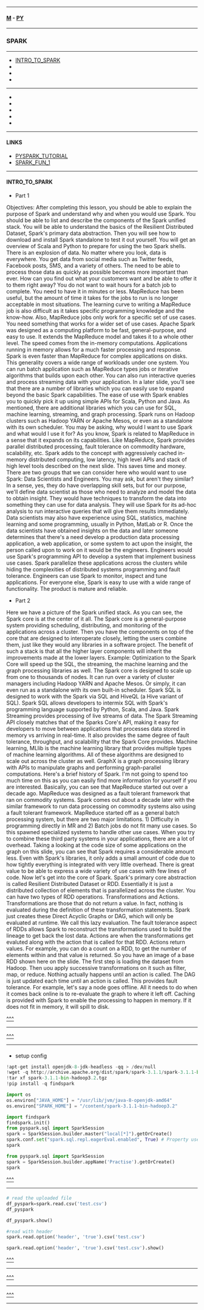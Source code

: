 
---

#### [M](https://github.com/ttltrk/TTT/blob/master/menu.md) - [PY](https://github.com/ttltrk/TTT/blob/master/PY/PY.md)

---

### SPARK

---

* [INTRO_TO_SPARK](#INTRO_TO_SPARK)
* [](#)
* [](#)
* [](#)

---

* []()
* []()
* []()
* []()
* []()

---

#### LINKS

* [PYSPARK_TUTORIAL](https://www.youtube.com/watch?v=_C8kWso4ne4&t=1780s)
* [SPARK_FUN_1](https://courses.cognitiveclass.ai/courses/course-v1:BigDataUniversity+BD0211EN+v1/courseware/50e2f47dec3341ab984fb0505c202b99/7f3e68eea7e7416e9481ec7e69f212b4/?child=first)

---

#### INTRO_TO_SPARK

- Part 1

Objectives: After completing this lesson, you should be
able to explain the purpose of Spark and understand why and when you would use Spark. You should
be able to list and describe the components of the Spark unified stack. You will be able
to understand the basics of the Resilient Distributed Dataset, Spark's primary data abstraction.
Then you will see how to download and install Spark standalone to test it out yourself.
You will get an overview of Scala and Python to prepare for using the two Spark shells.
There is an explosion of data. No matter where
you look, data is everywhere. You get data from social media such as Twitter feeds, Facebook
posts, SMS, and a variety of others. The need to be able to process those data as quickly
as possible becomes more important than ever. How can you find out what your customers want
and be able to offer it to them right away? You do not want to wait hours for a batch
job to complete. You need to have it in minutes or less.
MapReduce has been useful, but the amount of time it takes for the jobs to run is no
longer acceptable in most situations. The learning curve to writing a MapReduce job
is also difficult as it takes specific programming knowledge and the know-how. Also, MapReduce
jobs only work for a specific set of use cases. You need something that works for a wider
set of use cases.
Apache Spark was designed as a computing platform to be fast, general-purpose, and easy to use.
It extends the MapReduce model and takes it to a whole other level.
The speed comes from the in-memory computations. Applications running in memory allows for
a much faster processing and response. Spark is even faster than MapReduce for complex
applications on disks.
This generality covers a wide range of workloads under one system. You can run batch application
such as MapReduce types jobs or iterative algorithms that builds upon each other. You
can also run interactive queries and process streaming data with your application. In a
later slide, you'll see that there are a number of libraries which you can easily use
to expand beyond the basic Spark capabilities.
The ease of use with Spark enables you to quickly pick it up using simple APIs for Scala,
Python and Java. As mentioned, there are additional libraries which you can use for SQL, machine
learning, streaming, and graph processing. Spark runs on Hadoop clusters such as Hadoop
YARN or Apache Mesos, or even as a standalone with its own scheduler.
You may be asking, why would I want to use
Spark and what would I use it for? As you know, Spark is related to MapReduce in a sense
that it expands on its capabilities.
Like MapReduce, Spark provides parallel distributed processing, fault tolerance on commodity hardware,
scalability, etc. Spark adds to the concept with aggressively cached in-memory distributed
computing, low latency, high level APIs and stack of high level tools described on the
next slide. This saves time and money.
There are two groups that we can consider here who would want to use Spark: Data Scientists
and Engineers. You may ask, but aren't they similar? In a sense, yes, they do have overlapping
skill sets, but for our purpose, we'll define data scientist as those who need to analyze
and model the data to obtain insight. They would have techniques to transform the data
into something they can use for data analysis. They will use Spark for its ad-hoc analysis
to run interactive queries that will give them results immediately. Data scientists
may also have experience using SQL, statistics, machine learning and some programming, usually
in Python, MatLab or R. Once the data scientists have obtained insights on the data and later
someone determines that there's a need develop a production data processing application,
a web application, or some system to act upon the insight, the person called upon to work
on it would be the engineers.
Engineers would use Spark's programming API to develop a system that implement business
use cases. Spark parallelize these applications across the clusters while hiding the complexities
of distributed systems programming and fault tolerance. Engineers can use Spark to monitor,
inspect and tune applications.
For everyone else, Spark is easy to use with a wide range of functionality. The product
is mature and reliable.

- Part 2

Here we have a picture of the Spark unified
stack. As you can see, the Spark core is at the center of it all. The Spark core is a
general-purpose system providing scheduling, distributing, and monitoring of the applications
across a cluster. Then you have the components on top of the core that are designed to interoperate
closely, letting the users combine them, just like they would any libraries in a software
project. The benefit of such a stack is that all the higher layer components will inherit
the improvements made at the lower layers. Example: Optimization to the Spark Core will
speed up the SQL, the streaming, the machine learning and the graph processing libraries
as well. The Spark core is designed to scale up from one to thousands of nodes. It can
run over a variety of cluster managers including Hadoop YARN and Apache Mesos. Or simply, it
can even run as a standalone with its own built-in scheduler.
Spark SQL is designed to work with the Spark via SQL and HiveQL (a Hive variant of SQL).
Spark SQL allows developers to intermix SQL with Spark's programming language supported
by Python, Scala, and Java.
Spark Streaming provides processing of live streams of data. The Spark Streaming API closely
matches that of the Sparks Core's API, making it easy for developers to move between applications
that processes data stored in memory vs arriving in real-time. It also provides the same degree
of fault tolerance, throughput, and scalability that the Spark Core provides.
Machine learning, MLlib is the machine learning library that provides multiple types of machine
learning algorithms. All of these algorithms are designed to scale out across the cluster
as well.
GraphX is a graph processing library with APIs to manipulate graphs and performing graph-parallel
computations.
Here's a brief history of Spark. I'm not
going to spend too much time on this as you can easily find more information for yourself
if you are interested. Basically, you can see that MapReduce started out over a decade
ago. MapReduce was designed as a fault tolerant framework that ran on commodity systems. Spark
comes out about a decade later with the similar framework to run data processing on commodity
systems also using a fault tolerant framework. MapReduce started off as a general batch processing
system, but there are two major limitations. 1) Difficulty in programming directly in MR
and 2) Batch jobs do not fit many use cases. So this spawned specialized systems to handle
other use cases. When you try to combine these third party systems in your applications,
there are a lot of overhead.
Taking a looking at the code size of some applications on the graph on this slide, you
can see that Spark requires a considerable amount less. Even with Spark's libraries,
it only adds a small amount of code due to how tightly everything is integrated with
very little overhead. There is great value to be able to express a wide variety of use
cases with few lines of code.
Now let's get into the core of Spark. Spark's
primary core abstraction is called Resilient Distributed Dataset or RDD. Essentially it
is just a distributed collection of elements that is parallelized across the cluster. You
can have two types of RDD operations. Transformations and Actions. Transformations are those that
do not return a value. In fact, nothing is evaluated during the definition of these transformation
statements. Spark just creates these Direct Acyclic Graphs or DAG, which will only be
evaluated at runtime. We call this lazy evaluation.
The fault tolerance aspect of RDDs allows Spark to reconstruct the transformations used
to build the lineage to get back the lost data.
Actions are when the transformations get evaluted along with the action that is called for that
RDD. Actions return values. For example, you can do a count on a RDD, to get the number
of elements within and that value is returned.
So you have an image of a base RDD shown here on the slide. The first step is loading the
dataset from Hadoop. Then uou apply successive transformations on it such as filter, map,
or reduce. Nothing actually happens until an action is called. The DAG is just updated
each time until an action is called. This provides fault tolerance. For example, let's
say a node goes offline. All it needs to do when it comes back online is to re-evaluate
the graph to where it left off.
Caching is provided with Spark to enable the processing to happen in memory. If it does
not fit in memory, it will spill to disk.

[^^^](#SPARK)

---

[^^^](#SPARK)

---

####

- setup config

```py
!apt-get install openjdk-8-jdk-headless -qq > /dev/null
!wget -q http://archive.apache.org/dist/spark/spark-3.1.1/spark-3.1.1-bin-hadoop3.2.tgz
!tar xf spark-3.1.1-bin-hadoop3.2.tgz
!pip install -q findspark
```

```py
import os
os.environ["JAVA_HOME"] = "/usr/lib/jvm/java-8-openjdk-amd64"
os.environ["SPARK_HOME"] = "/content/spark-3.1.1-bin-hadoop3.2"
```

```py
import findspark
findspark.init()
from pyspark.sql import SparkSession
spark = SparkSession.builder.master("local[*]").getOrCreate()
spark.conf.set("spark.sql.repl.eagerEval.enabled", True) # Property used to format output tables better
spark
```

```py
from pyspark.sql import SparkSession
spark = SparkSession.builder.appName('Practise').getOrCreate()
spark
```

[^^^](#SPARK)

---

####

```py
# read the uploaded file
df_pyspark=spark.read.csv('test.csv')
df_pyspark
```

```py
df_pyspark.show()
```

```py
#read with header
spark.read.option('header', 'true').csv('test.csv')
```

```py
spark.read.option('header', 'true').csv('test.csv').show()
```

[^^^](#SPARK)

---

[^^^](#SPARK)

---

[^^^](#SPARK)

---

